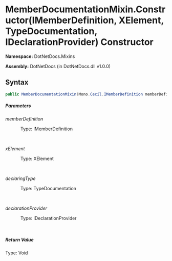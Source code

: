 # MemberDocumentationMixin.Constructor(IMemberDefinition, XElement, TypeDocumentation, IDeclarationProvider) Constructor
**Namespace:** DotNetDocs.Mixins

**Assembly:** DotNetDocs (in DotNetDocs.dll v1.0.0)
## Syntax
```csharp
public MemberDocumentationMixin(Mono.Cecil.IMemberDefinition memberDefinition, System.Xml.Linq.XElement xElement, DotNetDocs.ObjectDocumentations.TypeDocumentation declaringType, DotNetDocs.Mixins.Contracts.IDeclarationProvider declarationProvider);
```
##### Parameters
*memberDefinition*

&nbsp;&nbsp;&nbsp;&nbsp;&nbsp;&nbsp;&nbsp;&nbsp;&nbsp;&nbsp;&nbsp;&nbsp;Type: IMemberDefinition

&nbsp;&nbsp;&nbsp;&nbsp;&nbsp;&nbsp;&nbsp;&nbsp;&nbsp;&nbsp;&nbsp;&nbsp;


*xElement*

&nbsp;&nbsp;&nbsp;&nbsp;&nbsp;&nbsp;&nbsp;&nbsp;&nbsp;&nbsp;&nbsp;&nbsp;Type: XElement

&nbsp;&nbsp;&nbsp;&nbsp;&nbsp;&nbsp;&nbsp;&nbsp;&nbsp;&nbsp;&nbsp;&nbsp;


*declaringType*

&nbsp;&nbsp;&nbsp;&nbsp;&nbsp;&nbsp;&nbsp;&nbsp;&nbsp;&nbsp;&nbsp;&nbsp;Type: TypeDocumentation

&nbsp;&nbsp;&nbsp;&nbsp;&nbsp;&nbsp;&nbsp;&nbsp;&nbsp;&nbsp;&nbsp;&nbsp;


*declarationProvider*

&nbsp;&nbsp;&nbsp;&nbsp;&nbsp;&nbsp;&nbsp;&nbsp;&nbsp;&nbsp;&nbsp;&nbsp;Type: IDeclarationProvider

&nbsp;&nbsp;&nbsp;&nbsp;&nbsp;&nbsp;&nbsp;&nbsp;&nbsp;&nbsp;&nbsp;&nbsp;


##### Return Value
Type: Void



